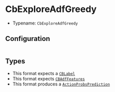 # CbExploreAdfGreedy

- Typename: `CbExploreAdfGreedy`

## Configuration

```{reduction_config} CbExploreAdfGreedy
```
## Types

- This format expects a [`CBLabel`](https://docs.rs/reductionml-core/latest/reductionml_core/types/struct.CBLabel.html)
- This format expects [`CBAdfFeatures`](https://docs.rs/reductionml-core/latest/reductionml_core/sparse_namespaced_features/struct.CBAdfFeatures.html)
- This format produces a [`ActionProbsPrediction`](https://docs.rs/reductionml-core/latest/reductionml_core/types/struct.ActionProbsPrediction.html)
